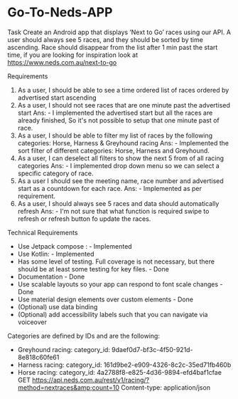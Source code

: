 # Go-To-Neds-APP


Task
Create an Android app that displays ‘Next to Go’ races using our API.
A user should always see 5 races, and they should be sorted by time ascending. Race should disappear
from the list after 1 min past the start time, if you are looking for inspiration look at
https://www.neds.com.au/next-to-go


Requirements
1. As a user, I should be able to see a time ordered list of races ordered by advertised start ascending
2. As a user, I should not see races that are one minute past the advertised start
Ans: - I implemented the advertised start but all the races are already finished, So it's not possible to setup that one minute past of race.
3. As a user, I should be able to filter my list of races by the following categories: Horse, Harness &amp;
   Greyhound racing
Ans: - Implemented the sort filter of different categories: Horse, Harness and Greyhound.
4. As a user, I can deselect all filters to show the next 5 from of all racing categories
Ans: - I implemented drop down menu so we can select a specific category of race.
5. As a user I should see the meeting name, race number and advertised start as a countdown for
   each race.
Ans: - Implemented as per requirement.
6. As a user, I should always see 5 races and data should automatically refresh
Ans: - I'm not sure that what function is required swipe to refresh or refresh button fo update the races.

Technical Requirements
- Use Jetpack compose : - Implemented
- Use Kotlin: - Implemented
- Has some level of testing. Full coverage is not necessary, but there should be at least some testing
  for key files. - Done
- Documentation - Done
- Use scalable layouts so your app can respond to font scale changes - Done
- Use material design elements over custom elements - Done
- (Optional) use data binding
- (Optional) add accessibility labels such that you can navigate via voiceover




Categories are defined by IDs and are the following:
- Greyhound racing: category_id: 9daef0d7-bf3c-4f50-921d-8e818c60fe61
- Harness racing: category_id: 161d9be2-e909-4326-8c2c-35ed71fb460b
- Horse racing: category_id: 4a2788f8-e825-4d36-9894-efd4baf1cfae
  GET https://api.neds.com.au/rest/v1/racing/?method=nextraces&amp;count=10
  Content-type: application/json
